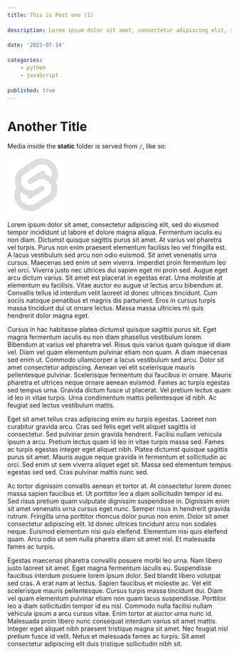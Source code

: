 ```yaml
---
title: This is Post one (1)

description: Lorem ipsum dolor sit amet, consectetur adipiscing elit, sed do eiusmod tempor incididunt ut labore et dolore magna aliqua. Ut enim ad minim veniam, quis nostrud exercitation ullamco laboris nisi ut aliquip ex ea commodo consequat.

date: '2023-07-14'

categories:
    - python
    - javaScript
    
published: true
---
```


# Another Title

Media inside the **static** folder is served from `/`, like so:

![Svelte](/static/favicon.png)

Lorem ipsum dolor sit amet, consectetur adipiscing elit, sed do eiusmod tempor incididunt ut labore et dolore magna aliqua. Fermentum iaculis eu non diam. Dictumst quisque sagittis purus sit amet. At varius vel pharetra vel turpis. Purus non enim praesent elementum facilisis leo vel fringilla est. A lacus vestibulum sed arcu non odio euismod. Sit amet venenatis urna cursus. Maecenas sed enim ut sem viverra. Imperdiet proin fermentum leo vel orci. Viverra justo nec ultrices dui sapien eget mi proin sed. Augue eget arcu dictum varius. Sit amet est placerat in egestas erat. Urna molestie at elementum eu facilisis. Vitae auctor eu augue ut lectus arcu bibendum at. Convallis tellus id interdum velit laoreet id donec ultrices tincidunt. Cum sociis natoque penatibus et magnis dis parturient. Eros in cursus turpis massa tincidunt dui ut ornare lectus. Massa massa ultricies mi quis hendrerit dolor magna eget.

Cursus in hac habitasse platea dictumst quisque sagittis purus sit. Eget magna fermentum iaculis eu non diam phasellus vestibulum lorem. Bibendum at varius vel pharetra vel. Risus quis varius quam quisque id diam vel. Diam vel quam elementum pulvinar etiam non quam. A diam maecenas sed enim ut. Commodo ullamcorper a lacus vestibulum sed arcu. Dolor sit amet consectetur adipiscing. Aenean vel elit scelerisque mauris pellentesque pulvinar. Scelerisque fermentum dui faucibus in ornare. Mauris pharetra et ultrices neque ornare aenean euismod. Fames ac turpis egestas sed tempus urna. Gravida dictum fusce ut placerat. Vel pretium lectus quam id leo in vitae turpis. Urna condimentum mattis pellentesque id nibh. Ac feugiat sed lectus vestibulum mattis.

Eget sit amet tellus cras adipiscing enim eu turpis egestas. Laoreet non curabitur gravida arcu. Cras sed felis eget velit aliquet sagittis id consectetur. Sed pulvinar proin gravida hendrerit. Facilisi nullam vehicula ipsum a arcu. Pretium lectus quam id leo in vitae turpis massa sed. Fames ac turpis egestas integer eget aliquet nibh. Platea dictumst quisque sagittis purus sit amet. Mauris augue neque gravida in fermentum et sollicitudin ac orci. Sed enim ut sem viverra aliquet eget sit. Massa sed elementum tempus egestas sed sed. Cras pulvinar mattis nunc sed.

Ac tortor dignissim convallis aenean et tortor at. At consectetur lorem donec massa sapien faucibus et. Ut porttitor leo a diam sollicitudin tempor id eu. Sed risus pretium quam vulputate dignissim suspendisse in. Dignissim enim sit amet venenatis urna cursus eget nunc. Semper risus in hendrerit gravida rutrum. Fringilla urna porttitor rhoncus dolor purus non enim. Dolor sit amet consectetur adipiscing elit. Id donec ultrices tincidunt arcu non sodales neque. Euismod elementum nisi quis eleifend. Elementum nisi quis eleifend quam. Arcu odio ut sem nulla pharetra diam sit amet nisl. Et malesuada fames ac turpis.

Egestas maecenas pharetra convallis posuere morbi leo urna. Nam libero justo laoreet sit amet. Eget magna fermentum iaculis eu. Suspendisse faucibus interdum posuere lorem ipsum dolor. Sed blandit libero volutpat sed cras. A erat nam at lectus. Sapien faucibus et molestie ac. Vel elit scelerisque mauris pellentesque. Cursus turpis massa tincidunt dui. Diam vel quam elementum pulvinar etiam non quam lacus suspendisse. Porttitor leo a diam sollicitudin tempor id eu nisl. Commodo nulla facilisi nullam vehicula ipsum a arcu cursus vitae. Enim tortor at auctor urna nunc id. Malesuada proin libero nunc consequat interdum varius sit amet mattis. Integer eget aliquet nibh praesent tristique magna sit amet. Nec feugiat nisl pretium fusce id velit. Netus et malesuada fames ac turpis. Sit amet consectetur adipiscing elit duis tristique sollicitudin nibh sit.
